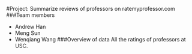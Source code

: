 #Project: Summarize reviews of professors on ratemyprofessor.com
###Team members
* Andrew Han
* Meng Sun
* Wenqiang Wang
###Overview of data
All the ratings of professors at USC.